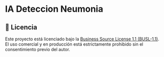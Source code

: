 # IA Deteccion Neumonia
 
## 📜 Licencia

Este proyecto está licenciado bajo la [Business Source License 1.1 (BUSL-1.1)](./LICENSE).  
El uso comercial y en producción está estrictamente prohibido sin el consentimiento previo del autor.

